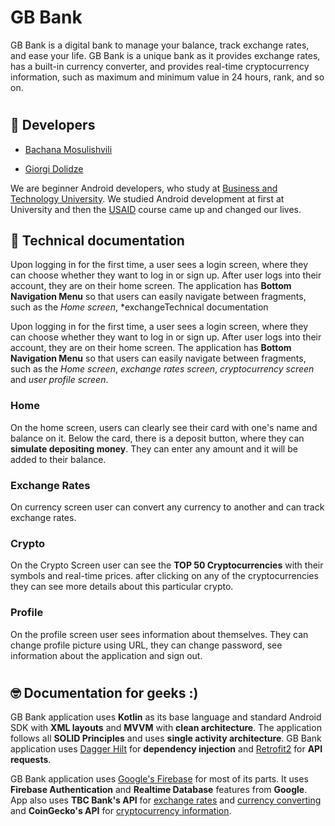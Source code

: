 # GB Bank
GB Bank is a digital bank to manage your balance, track exchange rates,
and ease your life. GB Bank is a unique bank as it provides exchange rates,
has a built-in currency converter, and provides real-time cryptocurrency
information, such as maximum and minimum value in 24 hours, rank, and so on.
  #


## 🚀 Developers

- [Bachana Mosulishvili](https://www.github.com/bchmsl)

- [Giorgi Dolidze](https://www.github.com/GiorgiDolidzee)

We are beginner Android developers,
who study at [Business and Technology University](https://btu.edu.ge/). We studied
Android development at first at University and then the
[USAID](https://www.usaid.gov/) course came up and changed our lives. 
 ## 
## 📝 Technical documentation

Upon logging in for the first time, a user sees a login screen,
where they can choose whether they want to log in or sign up.
After user logs into their account, they are on their home screen.
The application has **Bottom Navigation Menu** so that users
can easily navigate between fragments, such as the *Home screen*, *exchangeTechnical documentation

Upon logging in for the first time, a user sees a login screen,
where they can choose whether they want to log in or sign up.
After user logs into their account, they are on their home screen.
The application has **Bottom Navigation Menu** so that users
can easily navigate between fragments, such as the *Home screen*, *exchange rates
screen*, *cryptocurrency screen* and *user profile screen*.

  
### Home
On the home screen, users can clearly see their card with one's name and balance on it.
Below the card, there is a deposit button, where they can **simulate depositing money**. They
can enter any amount and it will be added to their balance.
  

### Exchange Rates
On currency screen user can convert any currency to another and can track exchange rates.
  

### Crypto
On the Crypto Screen user can see the **TOP 50 Cryptocurrencies** with their symbols and real-time prices.
after clicking on any of the cryptocurrencies they can see more details about this particular
crypto.

  
### Profile
On the profile screen user sees information about themselves. They can change profile picture
using URL, they can change password, see information about the application and sign out.
  
# 
## 🤓 Documentation for geeks :)
GB Bank application uses **Kotlin** as its base language and standard Android
SDK with **XML layouts** and **MVVM** with **clean architecture**. The application follows all **SOLID
Principles** and uses **single activity architecture**. GB Bank application uses [Dagger Hilt](https://github.com/google/dagger/tree/master/java/dagger/hilt)
for **dependency injection** and [Retrofit2](https://github.com/square/retrofit) for **API requests**.
  

GB Bank application uses [Google's Firebase](https://firebase.google.com/) for most of its parts.
It uses **Firebase Authentication** and **Realtime Database** features from **Google**.
App also uses **TBC Bank's API** for [exchange rates](https://developers.tbcbank.ge/reference/exchangerates-get-commercial-rates-api) and [currency converting](https://developers.tbcbank.ge/reference/exchangerates-convert-with-commercial-rates-api) and
**CoinGecko's API** for [cryptocurrency information](https://www.coingecko.com/en/api/documentation).
